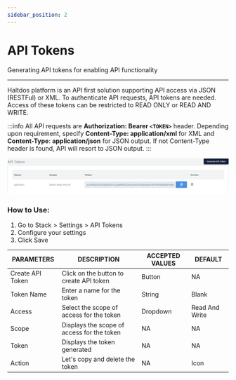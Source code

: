 ```yaml
---
sidebar_position: 2
---
```


# API Tokens

Generating API tokens for enabling API functionality

---

Haltdos platform is an API first solution supporting API access via JSON (RESTFul) or XML. To authenticate API requests, API tokens are needed. Access of these tokens can be restricted to READ ONLY or READ AND WRITE.

:::info
All API requests are **Authorization: Bearer `<TOKEN>`** header. Depending upon requirement, specify **Content-Type: application/xml** for XML and **Content-Type**: **application/json** for JSON output. If not Content-Type header is found, API will resort to JSON output. 
:::

![apitokens](/img/platform/v6/docs/token1.png)

### How to Use:

1. Go to Stack > Settings > API Tokens
2. Configure your settings
3. Click Save

| PARAMETERS       | DESCRIPTION                                | ACCEPTED VALUES | DEFAULT        |
|------------------|--------------------------------------------|-----------------|----------------|
| Create API Token | Click on the button to create API token    | Button          | NA             |
| Token Name       | Enter a name for the token                 | String          | Blank          |
| Access           | Select the scope of access for the token   | Dropdown        | Read And Write |
| Scope            | Displays the scope of access for the token | NA              | NA             |
| Token            | Displays the token generated               | NA              | NA             |
| Action           | Let's copy and delete the token            | NA              | Icon           |

